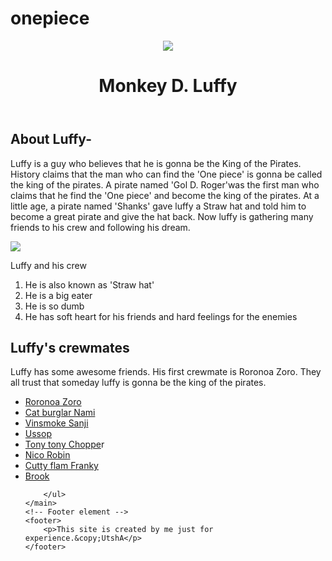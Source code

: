 # onepiece
<!DOCTYPE html>
<html>
<head>
      <title>One piece (Test page)</title>
</head>
<body>
	<!-- header elements -->
	<header>
		<img src="C:\Users\UtshA\Downloads\luffy html.jpg">
		<h1>Monkey D. Luffy</h1>
	</header>
	<!-- main elements -->
	<main>
		<h2>About Luffy-</h2>
		<p>Luffy is a guy who believes that he is gonna be the King of the Pirates. History claims that the man who can find the 'One piece' is gonna be called the king of the pirates. A pirate named 'Gol D. Roger'was the first man who  claims that he find the 'One piece' and become the king of the pirates. 
		At a little age, a pirate named 'Shanks' gave luffy a Straw hat and told him to become a great pirate and give the hat back. Now luffy is gathering many friends to his crew and following his dream.</p>
		<img src="C:\Users\UtshA\Downloads\luffys crew html.jpg">
		<p>Luffy and his crew</p>
		<ol>
			<li>He is also known as 'Straw hat'</li>
			<li>He is a big eater</li>
			<li>He is so dumb</li>
			<li>He has soft heart for his friends and hard feelings for the enemies</li>
		</ol>
		<!-- Freinds -->
		<h2>Luffy's crewmates</h2>
		<p>Luffy has some awesome friends. His first crewmate is Roronoa Zoro. They all trust that someday luffy is gonna be the king of the pirates. </p>
		<ul>
			<li><a href="https://onepiece.fandom.com/wiki/Roronoa_Zoro">Roronoa Zoro</a> </li>
			<li><a href="https://onepiece.fandom.com/wiki/Nami">Cat burglar Nami</a></li>
			<li><a href="https://onepiece.fandom.com/wiki/Sanji">Vinsmoke Sanji</a></li>
			<li><a href="https://onepiece.fandom.com/wiki/Usopp">Ussop</a></li>
			<li><a href="https://onepiece.fandom.com/wiki/Tony_Tony_Chopper">Tony tony Choppe</a>r</li>
			<li><a href="https://onepiece.fandom.com/wiki/Nico_Robin">Nico Robin</a></li>
			<li><a href="https://onepiece.fandom.com/wiki/Franky">Cutty flam Franky</a></li>
			<li><a href="https://onepiece.fandom.com/wiki/Brook">Brook</a></li>
			
		</ul>
	</main>
	<!-- Footer element -->
	<footer>
		<p>This site is created by me just for experience.&copy;UtshA</p>
	</footer>
</body>
</html>
